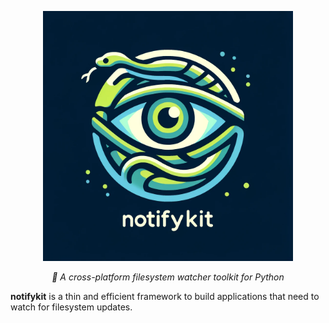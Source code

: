 <p align="center">
  <img loading="lazy" src="./logo.png" width="400px" alt="notifykit">
</p>
<p align="center">
    <em>👀 A cross-platform filesystem watcher toolkit for Python</em>
</p>

**notifykit** is a thin and efficient framework to build applications that need to watch for filesystem updates.
